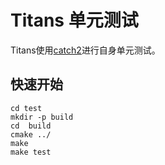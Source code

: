 Titans 单元测试
===

Titans使用[catch2](https://github.com/catchorg/Catch2)进行自身单元测试。

## 快速开始
```shell
cd test
mkdir -p build
cd  build
cmake ../
make
make test
```